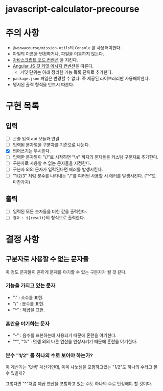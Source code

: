 # javascript-calculator-precourse

# 주의 사항

- `@woowacourse/mission-utils`의 `Console` 를 사용해야한다.
- 파일의 이름을 변경하거나, 파일을 이동하지 않는다.
- [자바스크립트 코드 컨벤션](https://github.com/woowacourse/woowacourse-docs/tree/main/styleguide/javascript) 을 지킨다.
- [Angular JS 깃 커밋 메시지 컨벤션](https://gist.github.com/stephenparish/9941e89d80e2bc58a153)을 따른다.
  - 커밋 단위는 아래 정리한 기능 목록 단위로 추가한다.
- `package.json` 파일은 변경할 수 없다. 즉 제공된 라이브러리만 사용해야한다.
- 명시된 출력 형식을 반드시 따른다.

# 구현 목록

## 입력

- [ ] 콘솔 입력 api 모듈과 연결.
- [ ] 입력된 문자열을 구분자를 기준으로 나눈다.
- [x] 띄어쓰기는 무시한다.
- [ ] 입력한 문자열이 "//"로 시작하면 "\n" 까지의 문자들을 커스텀 구분자로 추가한다.
- [ ] 구분자로 사용할 수 없는 문자들을 지정한다.
- [ ] 구분자 외의 문자가 입력된다면 에러를 발생시킨다.
- [ ] "1/2/3" 처럼 분수를 나타내는 "/"를 여러번 사용할 시 에러를 발생시킨다. ("^"도 마찬가지)

## 출력

- [ ] 입력된 모든 숫자들을 더한 값을 출력한다.
- [ ] `결과 : ${result}`의 형식으로 출력한다.

# 결정 사항

## 구분자로 사용할 수 없는 문자들

이 정도 문자들이 흔하게 문제를 야기할 수 있는 구분자가 될 것 같다.

### 기능을 가지고 있는 문자

- "." : 소수를 표현.
- "/" : 분수를 표현.
- "^" : 제곱을 표현.

### 혼란을 야기하는 문자

- "-" : 음수를 표현하는데 사용되기 때문에 혼란을 야기한다.
- "\*", "%" : 덧셈 외의 다른 연산을 연상시키기 때문에 혼란을 야기한다.

### 분수 "1/2" 를 하나의 수로 보아야 하는가?

이 계산기는 '덧셈' 계산기인데, 이미 나눗셈을 포함하고있는 "1/2"도 하나의 수라고 볼 수 있을까?

그렇다면 "^"처럼 제곱 연산을 포함하고 있는 수도 하나의 수로 인정해야 할 것이다.
